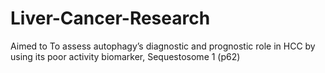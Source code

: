 # Liver-Cancer-Research
Aimed to To assess autophagy’s diagnostic and prognostic role in HCC by using its poor activity biomarker, Sequestosome 1 (p62)
